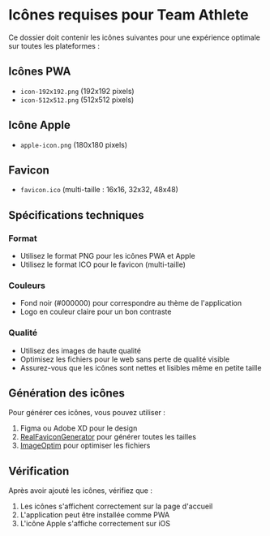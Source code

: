 # Icônes requises pour Team Athlete

Ce dossier doit contenir les icônes suivantes pour une expérience optimale sur toutes les plateformes :

## Icônes PWA

- `icon-192x192.png` (192x192 pixels)
- `icon-512x512.png` (512x512 pixels)

## Icône Apple

- `apple-icon.png` (180x180 pixels)

## Favicon

- `favicon.ico` (multi-taille : 16x16, 32x32, 48x48)

## Spécifications techniques

### Format

- Utilisez le format PNG pour les icônes PWA et Apple
- Utilisez le format ICO pour le favicon (multi-taille)

### Couleurs

- Fond noir (#000000) pour correspondre au thème de l'application
- Logo en couleur claire pour un bon contraste

### Qualité

- Utilisez des images de haute qualité
- Optimisez les fichiers pour le web sans perte de qualité visible
- Assurez-vous que les icônes sont nettes et lisibles même en petite taille

## Génération des icônes

Pour générer ces icônes, vous pouvez utiliser :

1. Figma ou Adobe XD pour le design
2. [RealFaviconGenerator](https://realfavicongenerator.net/) pour générer toutes les tailles
3. [ImageOptim](https://imageoptim.com/) pour optimiser les fichiers

## Vérification

Après avoir ajouté les icônes, vérifiez que :

1. Les icônes s'affichent correctement sur la page d'accueil
2. L'application peut être installée comme PWA
3. L'icône Apple s'affiche correctement sur iOS
